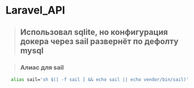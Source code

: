 # Laravel_API

>## Использовал sqlite, но конфигурация докера через sail развернёт по дефолту mysql

>### Алиас для sail

```bash
  alias sail='sh $([ -f sail ] && echo sail || echo vendor/bin/sail)'
```
